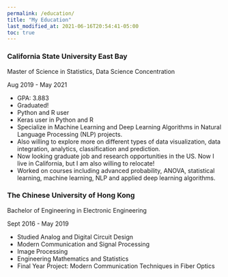 ```yaml
---
permalink: /education/
title: "My Education"
last_modified_at: 2021-06-16T20:54:41-05:00
toc: true
---
```

### California State University East Bay
Master of Science in Statistics, Data Science Concentration

Aug 2019 - May 2021

- GPA: 3.883
- Graduated!
- Python and R user
- Keras user in Python and R
- Specialize in Machine Learning and Deep Learning Algorithms in Natural Language Processing (NLP) projects.
- Also willing to explore more on different types of data visualization, data integration, analytics, classification and prediction.
- Now looking graduate job and research opportunities in the US. Now I live in California, but I am also willing to relocate!
- Worked on courses including advanced probability, ANOVA, statistical learning, machine learning, NLP and applied deep learning algorithms.

### The Chinese University of Hong Kong
Bachelor of Engineering in Electronic Engineering

Sept 2016 - May 2019

- Studied Analog and Digital Circuit Design
- Modern Communication and Signal Processing
- Image Processing
- Engineering Mathematics and Statistics
- Final Year Project: Modern Communication Techniques in Fiber Optics
